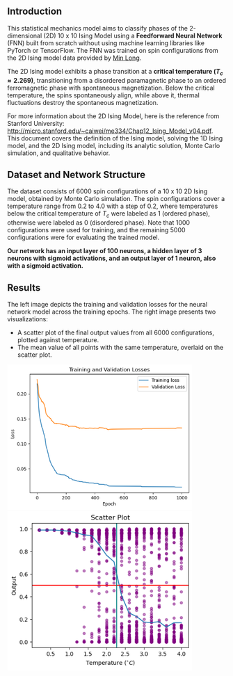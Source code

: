 ## Introduction
This statistical mechanics model aims to classify phases of the 2-dimensional (2D) 10 x 10 Ising Model using a **Feedforward Neural Network** (FNN) built from scratch without using machine learning libraries like PyTorch or TensorFlow. The FNN was trained on spin configurations from the 2D Ising model data provided by [Min Long](https://github.com/DavidGoing). 

The 2D Ising model exhibits a phase transition at a **critical temperature ($T_c ≈ 2.269$)**, transitioning from a disordered paramagnetic phase to an ordered ferromagnetic phase with spontaneous magnetization. Below the critical temperature, the spins spontaneously align, while above it, thermal fluctuations destroy the spontaneous magnetization.

For more information about the 2D Ising Model, here is the reference from Stanford University: http://micro.stanford.edu/~caiwei/me334/Chap12_Ising_Model_v04.pdf. This document covers the definition of the Ising model, solving the 1D Ising model, and the 2D Ising model, including its analytic solution, Monte Carlo simulation, and qualitative behavior.

## Dataset and Network Structure
The dataset consists of 6000 spin configurations of a 10 x 10 2D Ising model, obtained by Monte Carlo simulation. The spin configurations cover a temperature range from 0.2 to 4.0 with a step of 0.2, where temperatures below the critical temperature of $T_c$ were labeled as 1 (ordered phase), otherwise were labeled as 0 (disordered phase). Note that 1000 configurations were used for training, and the remaining 5000 configurations were for evaluating the trained model. 

**Our network has an input layer of 100 neurons, a hidden layer of 3 neurons with sigmoid activations, and an output layer of 1 neuron, also with a sigmoid activation.**

## Results
The left image depicts the training and validation losses for the neural network model across the training epochs. The right image presents two visualizations:
* A scatter plot of the final output values from all 6000 configurations, plotted against temperature.
* The mean value of all points with the same temperature, overlaid on the scatter plot.

<img src="Losses.png" width="425"/> <img src="Result.png" width="425"/>
